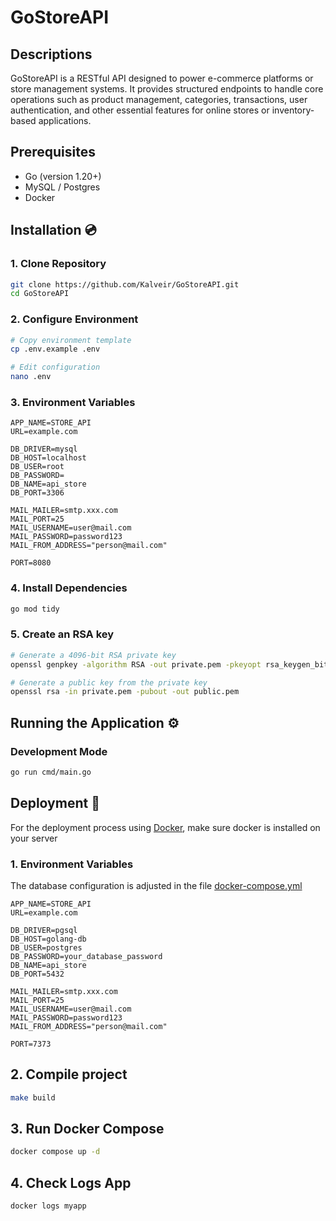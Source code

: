 # GoStoreAPI
## Descriptions
GoStoreAPI is a RESTful API designed to power e-commerce platforms or store management systems. It provides structured endpoints to handle core operations such as product management, categories, transactions, user authentication, and other essential features for online stores or inventory-based applications.
## Prerequisites
- Go (version 1.20+)
- MySQL / Postgres
- Docker

## Installation :cd:

### 1. Clone Repository
```bash
git clone https://github.com/Kalveir/GoStoreAPI.git
cd GoStoreAPI
```

### 2. Configure Environment
```bash
# Copy environment template
cp .env.example .env

# Edit configuration
nano .env
```

### 3. Environment Variables
```
APP_NAME=STORE_API
URL=example.com

DB_DRIVER=mysql
DB_HOST=localhost
DB_USER=root
DB_PASSWORD=
DB_NAME=api_store
DB_PORT=3306

MAIL_MAILER=smtp.xxx.com
MAIL_PORT=25
MAIL_USERNAME=user@mail.com
MAIL_PASSWORD=password123
MAIL_FROM_ADDRESS="person@mail.com"

PORT=8080
```

### 4. Install Dependencies
```bash
go mod tidy

```
### 5. Create an RSA key
```bash
# Generate a 4096-bit RSA private key
openssl genpkey -algorithm RSA -out private.pem -pkeyopt rsa_keygen_bits:4096

# Generate a public key from the private key
openssl rsa -in private.pem -pubout -out public.pem

```

## Running the Application ⚙️

### Development Mode
```bash
go run cmd/main.go
```

## Deployment :rocket:
For the deployment process using [Docker](https://www.docker.com/), make sure docker is installed on your server
### 1. Environment Variables
The database configuration is adjusted in the file [docker-compose.yml](https://github.com/Kalveir/GoStoreAPI/blob/main/docker-compose.yml)
```
APP_NAME=STORE_API
URL=example.com

DB_DRIVER=pgsql
DB_HOST=golang-db
DB_USER=postgres
DB_PASSWORD=your_database_password
DB_NAME=api_store
DB_PORT=5432

MAIL_MAILER=smtp.xxx.com
MAIL_PORT=25
MAIL_USERNAME=user@mail.com
MAIL_PASSWORD=password123
MAIL_FROM_ADDRESS="person@mail.com"

PORT=7373
```
## 2. Compile project
```bash
make build
```
## 3. Run Docker Compose
```bash
docker compose up -d
```
## 4. Check Logs App
```bash
docker logs myapp
```
